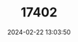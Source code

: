 ---
title: "17402"
category: "Pithecia aequatorialis"
draft: false
date: 2024-02-22 13:03:50
languages:
  Spanish; Castilian: ["Huapo", "Huapo Negro", "mono volador", "Parahuaco Ecuatorial"]
  English: ["Equatorial Saki"]
---